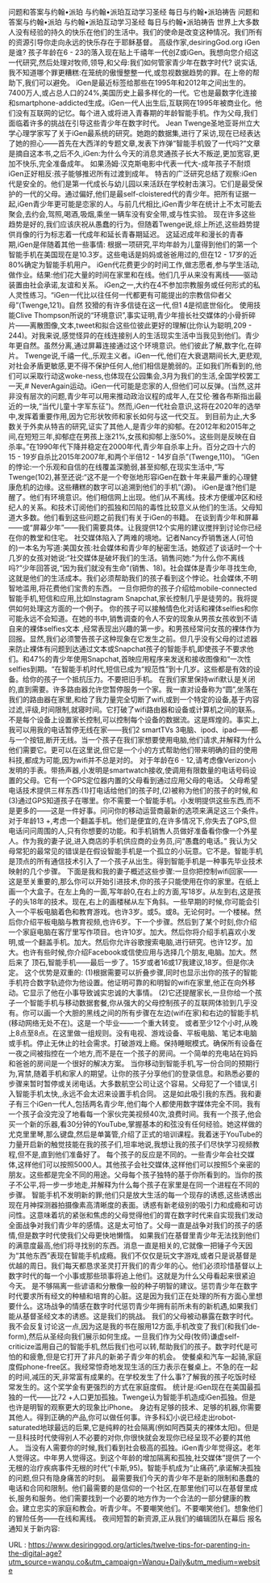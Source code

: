 问题和答案与约翰•派珀 
 与约翰•派珀互动学习圣经 
 每日与约翰•派珀祷告 
 问题和答案与约翰•派珀 
 与约翰•派珀互动学习圣经 
 每日与约翰•派珀祷告 
 世界上大多数人没有经验的持久的快乐在他们的生活中。我们的使命是改变这种情况。我们所有的资源引导你走向永远的快乐存在于耶稣基督。 
 高级作家,desiringGod.org 
 iGen是谁? 
 孩子年龄在6 - 23的落入现在贴上千禧年一代创Z或iGen。我想向您介绍这一代研究,然后处理对牧师,领导,和父母:我们如何管家青少年在数字时代? 
 说实话,我不知道哪个罪更糟糕:在笼统的傲慢整整一代,或忽视数据趋势的罪。在上帝的帮助下,我们可以避免。 
 iGen是最近标签给那些在1995年和2012年之间出生的。7400万人,或占总人口的24%,美国历史上最多样化的一代。它也是最数字化连接和smartphone-addicted生成。iGen一代人出生后,互联网在1995年被商业化。他们没有互联网的记忆。每个进入或将进入青春期的年龄智能手机。作为父母,我们面临着许多的挑战在引导这些青少年在数字时代。 
 Jean Twenge圣地亚哥州立大学心理学家写了关于iGen最系统的研究。她跑的数据集,进行了采访,现在已经表达了她的担心——首先在大西洋的专题文章,发表下炸弹“智能手机毁了一代吗?“文章是摘自这本书,之后不久,iGen:为什么今天的消息灵通孩子长大不叛逆,更加宽容,更加不快乐,完全准备成年。 
 如果汤姆·汉克斯电影中代表一代大-成年孩子不耐烦iGen正好相反:孩子能够推迟所有过渡到成年。 
 特吉的广泛研究总结了观察:iGen代是安全的。他们是第一代成长与幼儿园以来活跃在学校射击演习。它们是最受保护的一代的父母。通过偏好,他们是最self-cloistered代的青少年。把所有证据一起,iGen青少年更可能是恋家的人。与前几代相比,iGen青少年在统计上不太可能去聚会,去约会,驾照,喝酒,吸烟,乘坐一辆车没有安全带,或与性实验。 
 现在许多这些趋势是好的,我们应该庆祝从愚蠢的行为。但随着Twenge说,综上所述,这些趋势提供肖像的行为标志着一代成年和延长青春期延迟。 
 这延迟成年和漫长的青春期,iGen是伴随着其他一些事情: 
 根据一项研究,平均年龄为儿童得到他们的第一个智能手机在美国现在是10.3岁。这些电话是妈妈或爸爸用过的,但在12 - 17岁的近80%确定为智能手机用户。 
 iGen代花费更少的时间工作,做志愿者,参与学生活动,做作业。结果:他们花大量的时间在家里和在线。他们几乎从来没有离线——驱动装置由社会承诺,友谊和关系。 
 iGen之一,大约在4不参加宗教服务或任何形式的私人灵性练习。“iGen一代比以往任何一代都更有可能提出的宗教信仰者父母”(Twenge,121)。自然 
 狡猾的有许多信徒在这一代,但1 4是彻底世俗化。 
 使用技能Clive Thompson所说的“环境意识”,事实证明,青少年擅长社交媒体的小骨折碎片——离散图像,文本,tweet和拟合这些位彼此更好的理解(比你认为聪明,209 - 244)。对我来说,感觉怪异的在线连接别人的生活现实生活中当我见到他们。青少年更自然。虽然分离,通过屏幕连接通过这个环境意识。他们彼此了解,数字化,在碎片。 
 Twenge说,千禧一代,,乐观主义者。iGen一代,他们在大衰退期间长大,更悲观,对社会矛盾更敏感,更不得不保护任何人,他们相信是脆弱的。正如我们所看到的,他们可以采取行动这woke-ness,也体现在公园集会,3月为我们的生活,全国学校罢工一天,# NeverAgain运动。iGen一代可能是恋家的人,但他们可以反弹。(当然,这并非没有层次的问题,青少年可以用来推动政治议程的成年人,在艾伦·雅各布斯指出最近的一块,“当代儿童十字军东征”)。然而,iGen一代社会意识,这将在2020年的选举中,发挥着重要作用,因为它形状牧师和家长如何与这一代交互。 
 到目前为止,大多数关于外卖从特吉的研究,证实了其他人,是青少年的抑郁。在2012年和2015年之间,在短短三年,抑郁症在男孩上涨21%,女孩和抑郁上涨50%。这些则是反映在自杀率。”在1990年代下降并稳定在2000年代,青少年自杀率上升。百分之四十六的15 - 19岁自杀比2015年2007年,和两个半倍12 - 14岁自杀”(Twenge,110)。 
 “iGen的悖论:一个乐观和自信的在线覆盖深脆弱,甚至抑郁,在现实生活中,“写Twenge(102),甚至还说:“这不是一个夸张地形容iGen在数十年来最严重的心理健康危机的边缘。这些糟糕的数字可以追溯到他们的手机”(源)。 
 iGen是谁?他们是醒了。他们有环境意识。他们相信网上出现。他们从不离线。技术方便缓冲区和经纪人的关系。和技术订阅他们的孤独和凹陷的毒性比较意义从他们的生活。父母知道大多数。他们看到这些问题之前我们有关于iGen的书籍。 
 在谈到青少年和屏幕——或“屏幕少年”——我们需要具体。让我提供12个实用的建议搅拌到讨论你已经在你的教堂和住宅。 
 社交媒体陷入了两难的境地。记者Nancy乔销售迷人(可怕的)一本名为写道:美国女孩:社会媒体和青少年的秘密生活。她叙述了谈话时一个十几岁的女孩对她说:“社交媒体是破坏我们的生活。销售问她:"为什么你不离线吗?”少年回答说,“因为我们就没有生命”(销售、18)。社会媒体是青少年寻找生命,这就是他们的生活成本。我们必须帮助我们的孩子看到这个悖论。社会媒体,不明智地滥用,将花费他们宝贵的东西。 
 一旦你把你的孩子介绍给mobile-connected智能手机,短信和应用,比如Instagram Snapchat,家长控制几乎是徒劳的。我将提供如何处理这方面的一个例子。 
 你的孩子可以接触情色化对话和裸体selfies和你可能永远不会知道。在她的书中,销售调查的令人不安的现象从男孩女孩收到不请自来的裸体selfies文本 
 ,经常表现出兴趣的第一步。和男孩经常问女孩的裸体作为回报。显然,我们必须警告孩子这种现象在它发生之前。但几乎没有父母的过滤器来防止裸体有问题到达通过文本或Snapchat孩子的智能手机,即使孩子不要求他们。和47%的青少年使用Snapchat,首映应用程序来发送和接收图像和“一次性selfies到期。“在智能手机时代,短信已成为“规范性”到十几岁。这些都是有效的设备。给你的孩子一个抵抗压力。不要把旧手机。 
 在我们家里保持wifi默认是关闭的,直到需要。许多路由器允许您暂停服务一个家。我一直对设备称为“圆”,坐落在我们的路由器在家里,和给了我力量完全切断了wifi,或到一个特定的设备,基于内容过滤,评级,时间限制,就寝时间。它打破了wifi路由器和设备或计算机之间的联系。不是每个设备上设置家长控制,可以控制每个设备的数据流。这是辉煌的。事实上,我可以用我的电话暂停无线在家——我们2 smartTVs 3电脑、ipod、ipad——都与一个按钮,断开无线。当一个孩子在我们家想要使用电脑,他们请求,并解释为什么他们需要它。更可以在这里说,但它是一个小的方式帮助他们带来明确的目的使用科技,都成为可能,因为wifi并不总是对的。 
 对于年龄在6 - 12,请考虑像Verizon小发明的手表。带扬声器,小发明是smartwatch接收,使调用有限数量的电话号码设置的父母。它有一个GPS定位器内置的父母看到通过应用父母的电话。 
 父母希望电话技术提供三样东西:(1)打电话给他们的孩子时,(2)被称为他们的孩子的时候,和(3)通过GPS知道孩子在哪里。你不需要一个智能手机。小发明提供这些东西,而不是更多的——这是一件好事。问问你的移动运营商最新的选项来满足这三个条件。对于年龄13 +,考虑一个翻盖手机。他们是便宜的,在许多情况下,你失去了GPS,但电话问问周围的人,只有你想要的功能。和手机销售人员做好准备看你像一个外星人。作为我的妻子说,进入商店的手机供应商的业务员,问“愚蠢的电话。” 
 我认为父母常犯的最常见的错误是在假设智能手机是一个孤立的小玩意。它不是。智能手机是顶点的所有通信技术引入了一个孩子从出生。得到智能手机是一种事先毕业技术映射的几个步骤。 
 下面是我和我的妻子概述这些步骤:一旦你把控制wifi回家——这是至关重要的,那么你可以开始引进技术,你的孩子只能使用在你的家里。在纸上画一个大盒子。在左上角的一面,写年龄0,在右上的方面,写18岁。从左到右,这是孩子的头18年的技术。现在,右上的画楼梯从左下角斜。一些早期的时候,你可能会引入一个平板电脑着色和教育游戏。也许3岁。或5。或8。无论何时。一个楼梯。然后你介绍平板电脑与教育视频,也许6岁。下一个步骤。然后到了某个时刻,你介绍一个家庭电脑在客厅里写作项目。也许10岁。加大。然后你将介绍手机喜欢小发明,或一个翻盖手机。加大。然后你允许谷歌搜索电脑,进行研究。也许12岁。加大。也许有些时候,你介绍Facebook或信使应用与选择几个朋友,电脑。加大。然后来了 
 顶石,智能手机——最后一步了。15岁或者16或17我建议,18岁。但是你决定。 
 这个优势是双重的: 
 (1)根据需要可以折叠步骤,同时也显示出你的孩子的智能手机符合数字轨迹你为他设置。他证明可靠的和明智的wifi在家里,他正在向外移动。它显示了他在小事导致诚实忠诚的大事情。 
 (2)它还提醒家长,一旦你给一个孩子一个智能手机与移动数据套餐,你从强大的父母控制孩子的互联网体验到几乎没有。你可以画一个大胆的黑线之间的所有步骤在左边(wifi在家)和右边的智能手机(移动网络无处不在)。这是一个毕业——一个重大转变。 
 或者至少12个小时,从晚上8点至8点。在这里做一组规则。没有电视、游戏设备、平板电脑、笔记本电脑或手机。停止无休止的社会需求。打破游戏上瘾。保持睡眠模式。确保所有设备在一夜之间被指控在一个地方,而不是在一个孩子的房间。一个简单的充电站在妈妈和爸爸的房间是一个很好的解决方案。 
 当你移动到智能手机,写一份合同的预期行为,宵禁,随着手机和家人的期望。让你的孩子分享他们的登录信息。和熟悉必要的步骤来暂时暂停或关闭电话。大多数航空公司让这个容易。父母犯了一个错误,引入智能手机太快,,永远不会太迟来设置手机合同。 
 这是如此吸引我的东西。我和妻子有三个iGen一代人,包括两名青少年,他们每个人都使用数字媒体完全不同。我有一个孩子会没完没了地看每一个家伙完美视频40次,浪费时间。我有一个孩子,他会买一个新的乐器,看30分钟的YouTube,掌握基本的和弦没有任何经验。她这样做的尤克里里琴,那么键盘,然后是单簧管,介绍了正式的培训课程。我着迷于YouTube的力量开启新的触觉技能在我的孩子们,坦率地说,我想让我的孩子们尽快学习视频教程,但不是,直到他们准备好了。 
 每个孩子的反应是不同的。一些青少年会社交媒体,这样他们可以按照5000人。其他孩子会社交媒体,这样他们可以按照5个亲密的朋友。这些都是完全不同的用途。父母每个孩子独特的基于你所看到的。当你的孩子不公平,将一步一步地走,并解释为什么每个孩子在家里是在同一个进程在不同的步骤。 
 智能手机不发明新的罪;他们只是放大生活的每一个现存的诱惑,这些诱惑出现在月神探测器拍摄像素高清晰度的表面。诱惑有新老级别的吸引力和成瘾和可访问性。这意味着坑的紧张和焦虑的父母觉得他们的胃在数字时代来自实现我们发动全面战争对我们青少年的感情。这是太可怕了。父母一直是战争对我们的孩子的感情,但是数字时代使我们父母更快地懒惰。 
 如果我们在基督里青少年无法找到他们的满意度最高,他们将寻找别的东西。消息一直是相关的,它就像一把锤子今天因为“其他东西”表现在智能手机成瘾。我们不仅仅是玩文字游戏,或者只是说基督是优越的周日。我们每天都恳求圣灵打开我们的青少年的心。他们必须珍惜基督以上数字时代的每一个小事或那些琐事将追上他们。这就是为什么父母看起来很紧迫 
 今天。 
 是不够隔离一些谚语和分散像一般的种子明智的建议。惩罚青少年在数字时代要求所有经文的种植和培育的心脏。这是因为我们正在处理的所有方面心里想要什么。这场战争的情感在数字时代惩罚青少年拥有前所未有的新机遇,如果我们能从基督圣经文本的诱惑。这是我们的挑战。 
 我们的父母被动暴露在数字时代。我不会反复讨论这一点,因为这是我的书在服用12方面,手机改变了我们(和我们de-form),然后从圣经向我们展示如何生成。一旦我们作为父母(牧师)谦虚self-criticize滥用自己的智能手机,然后我们也可以转,帮助我们的孩子。数字时代是可怕的和疲惫,但是它打开了非凡的新弟子青少年的机会。 
 使餐桌和汽车一起骑,家庭度假phone-free区。我经常惊奇地发现生活的压力表示在餐桌上。不急的在一起的时间,减压的天,非常富有成果的。在学校发生了什么事?了解我的孩子吃饭时经常发生的。这个奖学金有更强烈的方式在家庭度假。 
 统计是:iGen现在在美国最孤独的一代——比72 +人口更加孤独。Twenge认为智能手机造成iGen孤独。但是也许是明智的观察更大的现象比iPhone。 
 身边有足够的技术、足够的机器,你需要其他人。得到正确的产品,你可以做任何事。许多科幻小说已经走出robot-saturated地球最远的后果,它是纯粹的社会隔离(例如阿西莫夫的裸体太阳)。但是一旦科技时代使得别人不必要的对你,你很快就会发现你已经呈现不必要的其他人。 
 当没有人需要你的时候,我们看到社会极高的孤独。iGen青少年觉得这。老年人觉得这。中年男人觉得这。到这个年龄的增加隔离和孤独,社交媒体”提供了一个无根的治疗疾病事件无根的时代”(卡斯,95)。智能手机成为“止痛药”,承诺解决孤独的问题,但只有隐身痛苦的时刻。 
 最需要我们今天的青少年不是新的限制和愚蠢的电话和合同和限制。他们最需要的是信仰的一个社区,在那里他们可以在基督里成长,服务和服务。他们需要找到一个必要的地方作为一个合法的一部分健康的教会。建立忠实的家庭和教会。听青少年。不要嘲笑他们。不要嘲笑他们。想象他们的冒险任务——在线和离线。 
 夜间短暂的新资源,正从我们的编辑团队在幕后 
 报名通知关于新内容: 
  
   
  URL : https://www.desiringgod.org/articles/twelve-tips-for-parenting-in-the-digital-age?utm_source=wanqu.co&utm_campaign=Wanqu+Daily&utm_medium=website